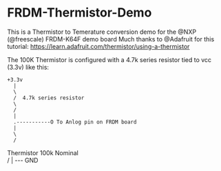 # FRDM-Thermistor-Demo

This is a Thermistor to Temerature conversion demo 
for the @NXP (@freescale) FRDM-K64F demo board
Much thanks to @Adafruit for this tutorial:
https://learn.adafruit.com/thermistor/using-a-thermistor

The 100K Thermistor is configured with a 4.7k series resistor 
tied to vcc (3.3v)  like this:

    +3.3v
      |
      \
      /  4.7k series resistor
      \
      /
      |
      .-----------O To Anlog pin on FRDM board
      |
      \
      /
  Thermistor  100k Nominal
      \
      /
      |
     ---
     GND
           


 
